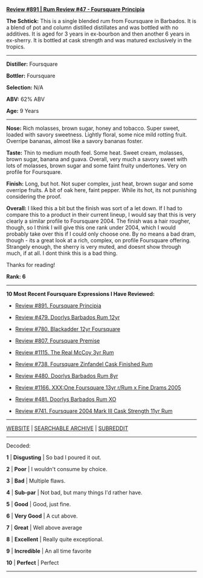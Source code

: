 
[**Review #891 | Rum Review #47 - Foursquare Principia**]( https://t8ke.review/review-891-foursquare-principia/)

**The Schtick:** This is a single blended rum from Foursquare in Barbados. It is a blend of pot and column distilled distillates and was bottled with no additives. It is aged for 3 years in ex-bourbon and then another 6 years in ex-sherry. It is bottled at cask strength and was matured exclusively in the tropics. 

-----

**Distiller:** Foursquare

**Bottler:** Foursquare

**Selection:** N/A

**ABV:**  62% ABV

**Age:** 9 Years 

-----

**Nose:**  Rich molasses, brown sugar, honey and tobacco. Super sweet, loaded with savory sweetness. Lightly floral, some nice mild rotting fruit. Overripe bananas, almost like a savory bananas foster. 

**Taste:** Thin to medium mouth feel. Some heat. Sweet cream, molasses, brown sugar, banana and guava. Overall, very much a savory sweet with lots of molasses, brown sugar and some faint fruity undertones. Very on profile for Foursquare.   

**Finish:** Long, but hot. Not super complex, just heat, brown sugar and some overripe fruits. A bit of oak here, faint pepper. While its hot, its not punishing considering the proof.  

**Overall:** I liked this a bit but the finish was sort of a let down. If I had to compare this to a product in their current lineup, I would say that this is very clearly a similar profile to Foursquare 2004. The finish was a hair rougher, though, so I think I will give this one rank under 2004, which I would probably take over this if I could only choose one. By no means a bad dram, though - its a great look at a rich, complex, on profile Foursquare offering. Strangely enough, the sherry is very muted, and doesnt show through much, if at all. I dont think this is a bad thing.

Thanks for reading!

**Rank: 6**

----- 

**10 Most Recent Foursquare Expressions I Have Reviewed:** 

- [Review #891. Foursquare Principia]( https://t8ke.review/review-891-foursquare-principia/) 

- [Review #479. Doorlys Barbados Rum 12yr]( https://t8ke.review/review-489-doorlys-12yr-barbados-rum/) 

- [Review #780. Blackadder 12yr Foursquare]( https://t8ke.review/review-780-blackadder-12yr-foursquare/) 

- [Review #807. Foursquare Premise]( https://t8ke.review/review-807-foursquare-premise/) 

- [Review #1115. The Real McCoy 3yr Rum]( https://t8ke.review/review-1115-the-real-mccoy-3yr-rum/) 

- [Review #738. Foursquare Zinfandel Cask Finished Rum]( https://t8ke.review/review-738-foursquare-zinfandel-cask-rum/) 

- [Review #480. Doorlys Barbados Rum 8yr]( https://t8ke.review/review-480-doorlys-8yr-rum-foursquare/) 

- [Review #1166. XXX:One Foursquare 13yr r/Rum x Fine Drams 2005]( https://t8ke.review/review-1166-xxxone-foursquare-13yr-r-rum-x-fine-drams-2005/) 

- [Review #481. Doorlys Barbados Rum XO]( https://t8ke.review/review-481-doorlys-xo-rum-foursquare/) 

- [Review #741. Foursquare 2004 Mark III Cask Strength 11yr Rum]( https://t8ke.review/review-741-foursquare-2004-mark-iii/) 

-----

[WEBSITE](https://t8ke.review) | [SEARCHABLE ARCHIVE](https://t8ke.review/review-archive/) | [SUBREDDIT](https://reddit.com/r/t8kereviews)

-----

Decoded:

**1** | **Disgusting** | So bad I poured it out.

**2** | **Poor** | I wouldn't consume by choice.

**3** | **Bad** | Multiple flaws.

**4** | **Sub-par** | Not bad, but many things I'd rather have.

**5** | **Good** | Good, just fine.

**6** | **Very Good** | A cut above.

**7** | **Great** | Well above average

**8** | **Excellent** | Really quite exceptional.

**9** | **Incredible** | An all time favorite

**10** | **Perfect** | Perfect

----

